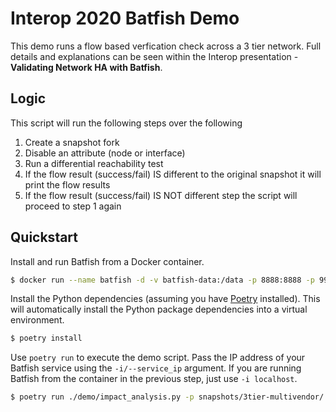 # Interop 2020 Batfish Demo
This demo runs a flow based verfication check across a 3 tier network.
Full details and explanations can be seen within the Interop presentation - **Validating Network HA with Batfish**.

## Logic
This script will run the following steps over the following
1. Create a snapshot fork
2. Disable an attribute (node or interface)
3. Run a differential reachability test
4. If the flow result (success/fail) IS different to the original snapshot it will print the flow results
5. If the flow result (success/fail) IS NOT different step the script will proceed to step 1 again

## Quickstart

Install and run Batfish from a Docker container.
```bash
$ docker run --name batfish -d -v batfish-data:/data -p 8888:8888 -p 9997:9997 -p 9996:9996 batfish/allinone
```

Install the Python dependencies (assuming you have [Poetry](https://python-poetry.org) installed). This will automatically install the Python package dependencies into a virtual environment.
```bash
$ poetry install
```

Use `poetry run` to execute the demo script. Pass the IP address of your Batfish service using the `-i/--service_ip` argument. If you are running Batfish from the container in the previous step, just use `-i localhost`.
```bash
$ poetry run ./demo/impact_analysis.py -p snapshots/3tier-multivendor/ -n demo-net -s demo-snapshot -i localhost
```
